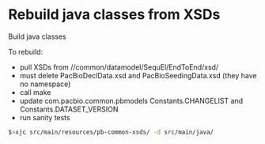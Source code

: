 # Rebuild java classes from XSDs

Build java classes

To rebuild:

- pull XSDs from //common/datamodel/SequEl/EndToEnd/xsd/
- must delete PacBioDeclData.xsd and PacBioSeedingData.xsd (they have no namespace)
- call make
- update com.pacbio.common.pbmodels Constants.CHANGELIST and Constants.DATASET_VERSION
- run sanity tests


```bash
$>xjc src/main/resources/pb-common-xsds/ -d src/main/java/
```